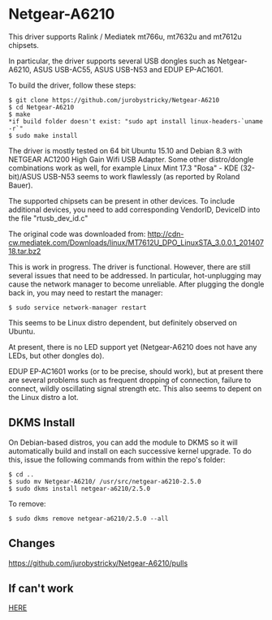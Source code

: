 # Netgear-A6210
This driver supports Ralink / Mediatek mt766u, mt7632u and mt7612u chipsets.

In particular, the driver supports several USB dongles such as Netgear-A6210,
ASUS USB-AC55, ASUS USB-N53 and EDUP EP-AC1601. 

To build the driver, follow these steps:

    $ git clone https://github.com/jurobystricky/Netgear-A6210
    $ cd Netgear-A6210
    $ make
    *if build folder doesn't exist: "sudo apt install linux-headers-`uname -r`"
    $ sudo make install

The driver is mostly tested on 64 bit Ubuntu 15.10 and Debian 8.3 with NETGEAR AC1200
High Gain Wifi USB Adapter. 
Some other distro/dongle combinations work as well, for example
Linux Mint 17.3 "Rosa" - KDE (32-bit)/ASUS USB-N53 seems to work flawlessly
(as reported by Roland Bauer).

The supported chipsets can be present in other devices. To include additional 
devices, you need to add corresponding VendorID, DeviceID into the file 
"rtusb_dev_id.c"

The original code was downloaded from: 
http://cdn-cw.mediatek.com/Downloads/linux/MT7612U_DPO_LinuxSTA_3.0.0.1_20140718.tar.bz2

This is work in progress. The driver is functional. However, there are still
several issues that need to be addressed. In particular, hot-unplugging may
cause the network manager to become unreliable. After plugging the dongle back in, 
you may need to restart the manager:

    $ sudo service network-manager restart

This seems to be Linux distro dependent, but definitely observed on Ubuntu.

At present, there is no LED support yet (Netgear-A6210 does not have
any LEDs, but other dongles do).

EDUP EP-AC1601 works (or to be precise, should work), but at present there are
several problems such as frequent dropping of connection, failure to connect, wildly 
oscillating signal strength etc. This also seems to depent on the Linux distro
a lot.
    
## DKMS Install

On Debian-based distros, you can add the module to DKMS so it will automatically
build and install on each successive kernel upgrade. To do this, issue the following
commands from within the repo's folder:

    $ cd ..
    $ sudo mv Netgear-A6210/ /usr/src/netgear-a6210-2.5.0
    $ sudo dkms install netgear-a6210/2.5.0    

To remove:

    $ sudo dkms remove netgear-a6210/2.5.0 --all

## Changes

https://github.com/jurobystricky/Netgear-A6210/pulls

## If can't work

[HERE](https://github.com/Netgear-A6210-linux-driver/Netgear-A6210)
